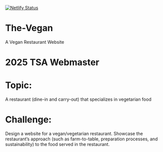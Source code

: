 [![Netlify Status](https://api.netlify.com/api/v1/badges/6bdebe37-bc49-4c0c-b909-44650ff0676f/deploy-status)](https://app.netlify.com/sites/thevegan/deploys)
# The-Vegan
A Vegan Restaurant Website

# 2025 TSA Webmaster

# Topic: 
A restaurant (dine-in and carry-out) that specializes in vegetarian food

# Challenge: 
Design a website for a vegan/vegetarian restaurant.  Showcase the restaurant’s approach (such as farm-to-table, preparation processes, and sustainability) to the food served in the restaurant.
